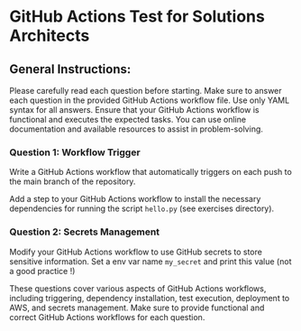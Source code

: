 # GitHub Actions Test for Solutions Architects

## General Instructions:
Please carefully read each question before starting.
Make sure to answer each question in the provided GitHub Actions workflow file.
Use only YAML syntax for all answers.
Ensure that your GitHub Actions workflow is functional and executes the expected tasks.
You can use online documentation and available resources to assist in problem-solving.

### Question 1: Workflow Trigger
Write a GitHub Actions workflow that automatically triggers on each push to the main branch of the repository.

Add a step to your GitHub Actions workflow to install the necessary dependencies for running the script `hello.py` (see exercises directory).


### Question 2: Secrets Management
Modify your GitHub Actions workflow to use GitHub secrets to store sensitive information.
Set a env var name `my_secret` and print this value (not a good practice !)

These questions cover various aspects of GitHub Actions workflows, including triggering, dependency installation, test execution, deployment to AWS, and secrets management. Make sure to provide functional and correct GitHub Actions workflows for each question.
